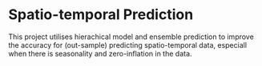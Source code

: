 # Spatio-temporal Prediction

This project utilises hierachical model and ensemble prediction to improve the accuracy for (out-sample) predicting spatio-temporal data,
especiall when there is seasonality and zero-inflation in the data.
